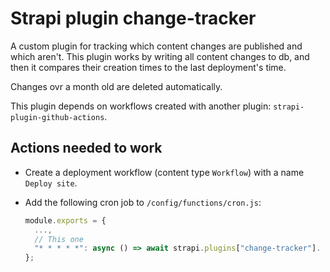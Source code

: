 # Strapi plugin change-tracker

A custom plugin for tracking which content changes are published and which aren't.
This plugin works by writing all content changes to db, and then it compares their creation times to the last deployment's time.

Changes ovr a month old are deleted automatically.

This plugin depends on workflows created with another plugin: `strapi-plugin-github-actions`.

## Actions needed to work
- Create a deployment workflow (content type `Workflow`) with a name `Deploy site`.

- Add the following cron job to `/config/functions/cron.js`:
  ```javascript
  module.exports = {
    ...,
    // This one
    "* * * * *": async () => await strapi.plugins["change-tracker"].  services['change-tracker'].checkForChanges(),
  };
  ```


